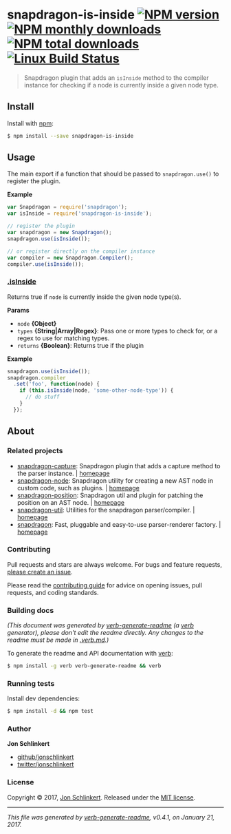 # snapdragon-is-inside [![NPM version](https://img.shields.io/npm/v/snapdragon-is-inside.svg?style=flat)](https://www.npmjs.com/package/snapdragon-is-inside) [![NPM monthly downloads](https://img.shields.io/npm/dm/snapdragon-is-inside.svg?style=flat)](https://npmjs.org/package/snapdragon-is-inside)  [![NPM total downloads](https://img.shields.io/npm/dt/snapdragon-is-inside.svg?style=flat)](https://npmjs.org/package/snapdragon-is-inside) [![Linux Build Status](https://img.shields.io/travis/jonschlinkert/snapdragon-is-inside.svg?style=flat&label=Travis)](https://travis-ci.org/jonschlinkert/snapdragon-is-inside)

> Snapdragon plugin that adds an `isInside` method to the compiler instance for checking if a node is currently inside a given node type.

## Install

Install with [npm](https://www.npmjs.com/):

```sh
$ npm install --save snapdragon-is-inside
```

## Usage

The main export if a function that should be passed to `snapdragon.use()` to register the plugin.

**Example**

```js
var Snapdragon = require('snapdragon');
var isInside = require('snapdragon-is-inside');

// register the plugin
var snapdragon = new Snapdragon();
snapdragon.use(isInside());

// or register directly on the compiler instance
var compiler = new Snapdragon.Compiler();
compiler.use(isInside());
```

### [.isInside](index.js#L55)

Returns true if `node` is currently inside the given node type(s).

**Params**

* `node` **{Object}**
* `types` **{String|Array|Regex}**: Pass one or more types to check for, or a regex to use for matching types.
* `returns` **{Boolean}**: Returns true if the plugin

**Example**

```js
snapdragon.use(isInside());
snapdragon.compiler
  .set('foo', function(node) {
    if (this.isInside(node, 'some-other-node-type')) {
      // do stuff
    }
  });
```

## About

### Related projects

* [snapdragon-capture](https://www.npmjs.com/package/snapdragon-capture): Snapdragon plugin that adds a capture method to the parser instance. | [homepage](https://github.com/jonschlinkert/snapdragon-capture "Snapdragon plugin that adds a capture method to the parser instance.")
* [snapdragon-node](https://www.npmjs.com/package/snapdragon-node): Snapdragon utility for creating a new AST node in custom code, such as plugins. | [homepage](https://github.com/jonschlinkert/snapdragon-node "Snapdragon utility for creating a new AST node in custom code, such as plugins.")
* [snapdragon-position](https://www.npmjs.com/package/snapdragon-position): Snapdragon util and plugin for patching the position on an AST node. | [homepage](https://github.com/jonschlinkert/snapdragon-position "Snapdragon util and plugin for patching the position on an AST node.")
* [snapdragon-util](https://www.npmjs.com/package/snapdragon-util): Utilities for the snapdragon parser/compiler. | [homepage](https://github.com/jonschlinkert/snapdragon-util "Utilities for the snapdragon parser/compiler.")
* [snapdragon](https://www.npmjs.com/package/snapdragon): Fast, pluggable and easy-to-use parser-renderer factory. | [homepage](https://github.com/jonschlinkert/snapdragon "Fast, pluggable and easy-to-use parser-renderer factory.")

### Contributing

Pull requests and stars are always welcome. For bugs and feature requests, [please create an issue](../../issues/new).

Please read the [contributing guide](.github/contributing.md) for advice on opening issues, pull requests, and coding standards.

### Building docs

_(This document was generated by [verb-generate-readme](https://github.com/verbose/verb-generate-readme) (a [verb](https://github.com/verbose/verb) generator), please don't edit the readme directly. Any changes to the readme must be made in [.verb.md](.verb.md).)_

To generate the readme and API documentation with [verb](https://github.com/verbose/verb):

```sh
$ npm install -g verb verb-generate-readme && verb
```

### Running tests

Install dev dependencies:

```sh
$ npm install -d && npm test
```

### Author

**Jon Schlinkert**

* [github/jonschlinkert](https://github.com/jonschlinkert)
* [twitter/jonschlinkert](https://twitter.com/jonschlinkert)

### License

Copyright © 2017, [Jon Schlinkert](https://github.com/jonschlinkert).
Released under the [MIT license](LICENSE).

***

_This file was generated by [verb-generate-readme](https://github.com/verbose/verb-generate-readme), v0.4.1, on January 21, 2017._